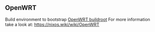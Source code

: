 ## OpenWRT

Build environment to bootstrap [OpenWRT buildroot](https://openwrt.org/)
For more information take a look at: https://nixos.wiki/wiki/OpenWRT
